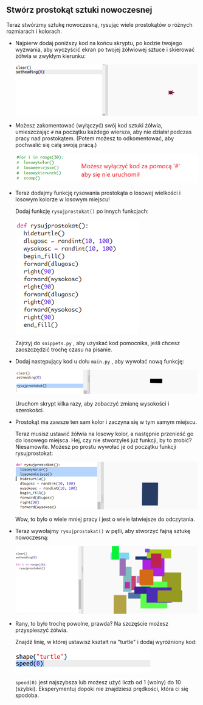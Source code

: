 ## Stwórz prostokąt sztuki nowoczesnej

Teraz stwórzmy sztukę nowoczesną, rysując wiele prostokątów o różnych rozmiarach i kolorach.

+ Najpierw dodaj poniższy kod na końcu skryptu, po kodzie twojego wyzwania, aby wyczyścić ekran po twojej żółwiowej sztuce i skierować żółwia w zwykłym kierunku:
    
    ![zrzut ekranu](images/modern-reset.png)

+ Możesz zakomentować (wyłączyć) swój kod sztuki żółwia, umieszczając `#` na początku każdego wiersza, aby nie działał podczas pracy nad prostokątem. (Potem możesz to odkomentować, aby pochwalić się całą swoją pracą.)
    
    ![zrzut ekranu](images/modern-comment.png)

+ Teraz dodajmy funkcję rysowania prostokąta o losowej wielkości i losowym kolorze w losowym miejscu!
    
    Dodaj funkcję `rysujprostokat()` po innych funkcjach:
    
    ![zrzut ekranu](images/modern-rect-function.png)
    
    Zajrzyj do `snippets.py` , aby uzyskać kod pomocnika, jeśli chcesz zaoszczędzić trochę czasu na pisanie.

+ Dodaj następujący kod u dołu `main.py` , aby wywołać nową funkcję:
    
    ![zrzut ekranu](images/modern-call-rect.png)
    
    Uruchom skrypt kilka razy, aby zobaczyć zmianę wysokości i szerokości.

+ Prostokąt ma zawsze ten sam kolor i zaczyna się w tym samym miejscu.
    
    Teraz musisz ustawić żółwia na losowy kolor, a następnie przenieść go do losowego miejsca. Hej, czy nie stworzyłeś już funkcji, by to zrobić? Niesamowite. Możesz po prostu wywołać je od początku funkcji rysujprostokat:
    
    ![zrzut ekranu](images/modern-random-rect.png)
    
    Wow, to było o wiele mniej pracy i jest o wiele łatwiejsze do odczytania.

+ Teraz wywołajmy `rysujprostokat()` w pętli, aby stworzyć fajną sztukę nowoczesną:
    
    ![zrzut ekranu](images/modern-rect-art.png)

+ Rany, to było trochę powolne, prawda? Na szczęście możesz przyspieszyć żółwia.
    
    Znajdź linię, w której ustawisz kształt na "turtle" i dodaj wyróżniony kod:
    
    ![zrzut ekranu](images/modern-speed.png)
    
    `speed(0)` jest najszybsza lub możesz użyć liczb od 1 (wolny) do 10 (szybki). Eksperymentuj dopóki nie znajdziesz prędkości, która ci się spodoba.